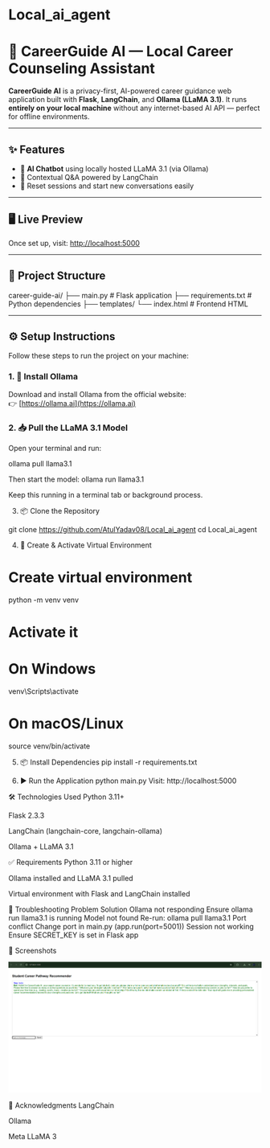 # Local_ai_agent

# 🧠 CareerGuide AI — Local Career Counseling Assistant

**CareerGuide AI** is a privacy-first, AI-powered career guidance web application built with **Flask**, **LangChain**, and **Ollama (LLaMA 3.1)**. It runs **entirely on your local machine** without any internet-based AI API — perfect for offline environments.

---

## ✨ Features

- 💬 **AI Chatbot** using locally hosted LLaMA 3.1 (via Ollama)
- 🧠 Contextual Q&A powered by LangChain
- 🔄 Reset sessions and start new conversations easily

---

## 🖥️ Live Preview

Once set up, visit: [http://localhost:5000](http://localhost:5000)

---

## 📁 Project Structure

career-guide-ai/
├── main.py # Flask application
├── requirements.txt # Python dependencies
├── templates/
  └── index.html # Frontend HTML


---

## ⚙️ Setup Instructions

Follow these steps to run the project on your machine:

### 1. 🧩 Install Ollama

Download and install Ollama from the official website:  
👉 [https://ollama.ai](https://ollama.ai)

### 2. 📥 Pull the LLaMA 3.1 Model

Open your terminal and run:


ollama pull llama3.1

Then start the model:
ollama run llama3.1

Keep this running in a terminal tab or background process.

3. 📦 Clone the Repository

git clone https://github.com/AtulYadav08/Local_ai_agent
cd Local_ai_agent

4. 🧪 Create & Activate Virtual Environment
# Create virtual environment
python -m venv venv

# Activate it
# On Windows
venv\Scripts\activate

# On macOS/Linux
source venv/bin/activate

5. 📦 Install Dependencies
pip install -r requirements.txt

6. ▶️ Run the Application
python main.py
Visit: http://localhost:5000

🛠 Technologies Used
Python 3.11+

Flask 2.3.3

LangChain (langchain-core, langchain-ollama)

Ollama + LLaMA 3.1

✅ Requirements
Python 3.11 or higher

Ollama installed and LLaMA 3.1 pulled

Virtual environment with Flask and LangChain installed

🧰 Troubleshooting
Problem	Solution
Ollama not responding	Ensure ollama run llama3.1 is running
Model not found	Re-run: ollama pull llama3.1
Port conflict	Change port in main.py (app.run(port=5001))
Session not working	Ensure SECRET_KEY is set in Flask app

📸 Screenshots

![image alt](https://github.com/AtulYadav08/Local_ai_agent/blob/063b029f4a1332451ed160e6cdabeb467435adf6/static/Screenshot%202025-06-16%20172438.png)



🙏 Acknowledgments
LangChain

Ollama

Meta LLaMA 3

